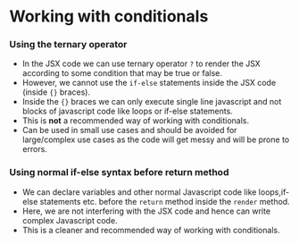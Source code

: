 # Working with conditionals

### Using the ternary operator
- In the JSX code we can use ternary operator `?` to render the JSX according to some condition that may be true or false.
- However, we cannot use the `if-else` statements inside the JSX code (inside `{}` braces).
- Inside the `{}` braces we can only execute single line javascript and not blocks of javascript code like loops or if-else statements.
- This is **not** a recommended way of working with conditionals.
- Can be used in small use cases and should be avoided for large/complex use cases as the code will get messy and will be prone to errors.

### Using normal if-else syntax before return method
- We can declare variables and other normal Javascript code like loops,if-else statements etc. before the `return` method inside the `render` method.
- Here, we are not interfering with the JSX code and hence can write complex Javascript code.
- This is a cleaner and recommended way of working with conditionals.
